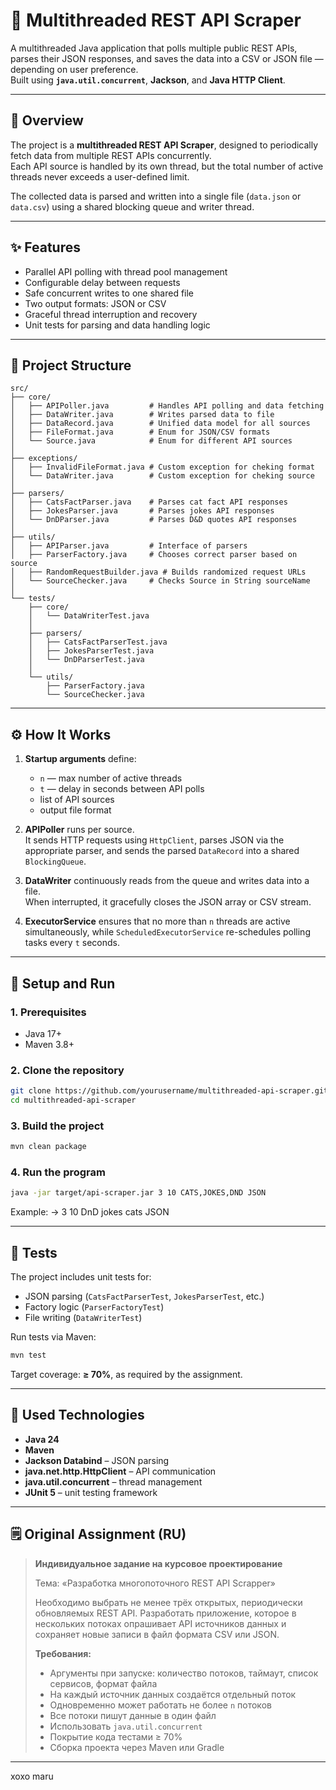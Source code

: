 # 🧵 Multithreaded REST API Scraper

A multithreaded Java application that polls multiple public REST APIs, parses their JSON responses, and saves the data into a CSV or JSON file — depending on user preference.  
Built using **`java.util.concurrent`**, **Jackson**, and **Java HTTP Client**.

---

## 🧩 Overview
The project is a **multithreaded REST API Scraper**, designed to periodically fetch data from multiple REST APIs concurrently.  
Each API source is handled by its own thread, but the total number of active threads never exceeds a user-defined limit.  

The collected data is parsed and written into a single file (`data.json` or `data.csv`) using a shared blocking queue and writer thread.

---

## ✨ Features
- Parallel API polling with thread pool management  
- Configurable delay between requests  
- Safe concurrent writes to one shared file  
- Two output formats: JSON or CSV  
- Graceful thread interruption and recovery  
- Unit tests for parsing and data handling logic  

---

## 🧱 Project Structure
```
src/
├── core/
│   ├── APIPoller.java         # Handles API polling and data fetching
│   ├── DataWriter.java        # Writes parsed data to file
│   ├── DataRecord.java        # Unified data model for all sources
│   ├── FileFormat.java        # Enum for JSON/CSV formats
│   └── Source.java            # Enum for different API sources
│
├── exceptions/
│   ├── InvalidFileFormat.java # Custom exception for cheking format
│   └── DataWriter.java        # Custom exception for cheking source
│
├── parsers/
│   ├── CatsFactParser.java    # Parses cat fact API responses
│   ├── JokesParser.java       # Parses jokes API responses
│   └── DnDParser.java         # Parses D&D quotes API responses
│
├── utils/
│   ├── APIParser.java         # Interface of parsers
│   ├── ParserFactory.java     # Chooses correct parser based on source
│   ├── RandomRequestBuilder.java # Builds randomized request URLs
│   └── SourceChecker.java     # Checks Source in String sourceName 
│
└── tests/
    ├── core/
    │   └── DataWriterTest.java
    │   
    ├── parsers/
    │   ├── CatsFactParserTest.java
    │   ├── JokesParserTest.java
    │   └── DnDParserTest.java
    │
    └── utils/
        ├── ParserFactory.java
        └── SourceChecker.java 
````

---

## ⚙️ How It Works
1. **Startup arguments** define:
   - `n` — max number of active threads  
   - `t` — delay in seconds between API polls  
   - list of API sources  
   - output file format  

2. **APIPoller** runs per source.  
   It sends HTTP requests using `HttpClient`, parses JSON via the appropriate parser, and sends the parsed `DataRecord` into a shared `BlockingQueue`.

3. **DataWriter** continuously reads from the queue and writes data into a file.  
   When interrupted, it gracefully closes the JSON array or CSV stream.

4. **ExecutorService** ensures that no more than `n` threads are active simultaneously, while `ScheduledExecutorService` re-schedules polling tasks every `t` seconds.

---

## 🚀 Setup and Run

### 1. Prerequisites
- Java 17+
- Maven 3.8+

### 2. Clone the repository
```bash
git clone https://github.com/yourusername/multithreaded-api-scraper.git
cd multithreaded-api-scraper
````

### 3. Build the project

```bash
mvn clean package
```

### 4. Run the program

```bash
java -jar target/api-scraper.jar 3 10 CATS,JOKES,DND JSON
```

Example:
→ 3 10 DnD jokes cats JSON

---

## 🧪 Tests

The project includes unit tests for:

* JSON parsing (`CatsFactParserTest`, `JokesParserTest`, etc.)
* Factory logic (`ParserFactoryTest`)
* File writing (`DataWriterTest`)

Run tests via Maven:

```bash
mvn test
```

Target coverage: **≥ 70%**, as required by the assignment.

---

## 🧰 Used Technologies

* **Java 24**
* **Maven**
* **Jackson Databind** – JSON parsing
* **java.net.http.HttpClient** – API communication
* **java.util.concurrent** – thread management
* **JUnit 5** – unit testing framework

---

## 🗒️ Original Assignment (RU)

> **Индивидуальное задание на курсовое проектирование**
> 
> Тема: «Разработка многопоточного REST API Scrapper»
>
> Необходимо выбрать не менее трёх открытых, периодически обновляемых REST API. Разработать приложение, которое в нескольких потоках опрашивает API источников данных и сохраняет новые записи в файл формата CSV или JSON.
>
> **Требования:**
>
> * Аргументы при запуске: количество потоков, таймаут, список сервисов, формат файла
> * На каждый источник данных создаётся отдельный поток
> * Одновременно может работать не более `n` потоков
> * Все потоки пишут данные в один файл
> * Использовать `java.util.concurrent`
> * Покрытие кода тестами ≥ 70%
> * Сборка проекта через Maven или Gradle

---
xoxo maru